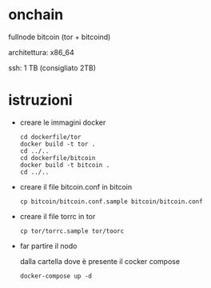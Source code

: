 # onchain
fullnode bitcoin (tor + bitcoind)

architettura: x86_64

ssh: 1 TB (consigliato 2TB)






# istruzioni
- creare le immagini docker

      cd dockerfile/tor
      docker build -t tor .
      cd ../..
      cd dockerfile/bitcoin
      docker build -t bitcoin . 
      cd ../..
  
- creare il file bitcoin.conf in bitcoin

      cp bitcoin/bitcoin.conf.sample bitcoin/bitcoin.conf
  
- creare il file torrc in tor
  
      cp tor/torrc.sample tor/toorc
  
- far partire il nodo

  dalla cartella dove è presente il cocker compose

      docker-compose up -d
  
  


  
 

